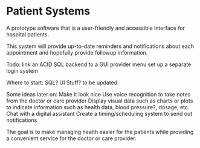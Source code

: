 # Patient Systems
A prototype software that is a user-friendly and accessible interface for hospital patients.

This system will provide up-to-date reminders and notifications about each appointment and hopefully provide followup information.

Todo:
link an ACID SQL backend to a GUI provider menu
set up a separate login system

Where to start:
SQL?
UI Stuff?
to be updated.

Some ideas later on:
Make it look nice
Use voice recognition to take notes from the doctor or care provider
Display visual data such as charts or plots to indicate information such as health data, blood pressure?, dosage, etc.
Chat with a digital assistant
Create a timing/scheduling system to send out notifications

The goal is to make managing health easier for the patients while providing a convenient service for the doctor or care provider.
